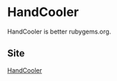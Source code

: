 # HandCooler

  HandCooler is better rubygems.org.

## Site

[HandCooler](http://sanemat.github.io/hand_cooler)

